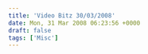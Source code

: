 ```yaml
---
title: 'Video Bitz 30/03/2008'
date: Mon, 31 Mar 2008 06:23:56 +0000
draft: false
tags: ['Misc']
---
```


